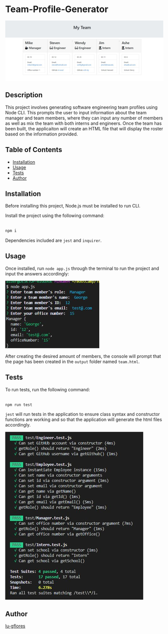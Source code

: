 # Team-Profile-Generator
![Team Home Page](/Assets/images/teampage.jpg)
## Description 

This project involves generating software engineering team profiles using Node CLI. This prompts the user to input information about the team manager and team members, where they can input any number of members as well as mix the team with both interns and engineers. Once the team has been built, the applicaiton will create an HTML file that will display the roster based on the information provided. 

## Table of Contents

* [Installation](#installation)
* [Usage](#usage)
* [Tests](#tests)
* [Author](#author)

## Installation
Before installing this project, Node.js must be installed to run CLI.

Install the project using the following command: 
```javascript

npm i 

```
Dependencies included are `jest` and `inquirer`.

## Usage

Once installed, run ```node app.js``` through the terminal to run the project and input the answers accordingly:



![Prompt in Node](Assets/images/runningnode.jpg)


After creating the desired amount of members, the console will prompt that the page has been created in the `output` folder named `team.html`.


## Tests 

To run tests, run the following command: 
```javascript

npm run test

```

`jest` will run tests in the application to ensure class syntax and constructor functions are working and so that the application will generate the html files accordingly.

![Running Test in app.js](Assets/images/passingTests.jpg)


## Author
[lu-gflores](https://github.com/lu-gflores)
